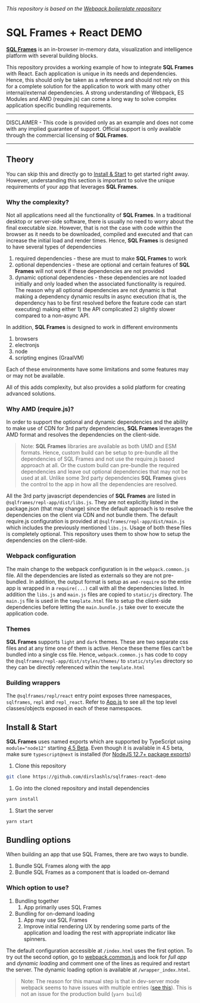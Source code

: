 _This repository is based on the [Webpack boilerplate repository](https://github.com/taniarascia/webpack-boilerplate)_ 
# SQL Frames + React DEMO

[**SQL Frames**](https://sqlframes.com/) is an in-browser in-memory data, visualization and intelligence platform with several building blocks.

This repository provides a working example of how to integrate **SQL Frames** with React. Each application is unique in its needs and dependencies. Hence, this should only be taken as a reference and should not rely on this for a complete solution for the application to work with many other internal/external dependencies. A strong understanding of Webpack, ES Modules and AMD (require.js) can come a long way to solve complex application specific bundling requirements.

***
DISCLAIMER - This code is provided only as an example and does not come with any implied guarantee of support. Official support is only available through the commercial licensing of **SQL Frames**.
***

## Theory

You can skip this and directly go to [Install & Start](#install_start) to get started right away. However, understanding this section is important to solve the unique requirements of your app that leverages **SQL Frames**.

### Why the complexity?

 Not all applications need all the functionality of **SQL Frames**. In a traditional desktop or server-side software, there is usually no need to worry about the final executable size. However, that is not the case with code within the browser as it needs to be downloaded, compiled and executed and that can increase the initial load and render times. Hence, **SQL Frames** is designed to have several types of dependencies

1. required dependencies - these are must to make **SQL Frames** to work
1. optional dependencies - these are optional and certain features of **SQL Frames** will not work if these dependencies are not provided
1. dynamic optional dependencies - these dependencies are not loaded initially and only loaded when the associated functionality is required. The reason why all optional dependencies are not dynamic is that making a dependency dynamic results in async execution (that is, the dependency has to be first resolved before the feature code can start executing) making either 1) the API complicated 2) slightly slower compared to a non-async API.

In addition, **SQL Frames** is designed to work in different environments

1. browsers
1. electronjs
1. node
1. scripting engines (GraalVM)

Each of these environments have some limitations and some features may or may not be available.

All of this adds complexity, but also provides a solid platform for creating advanced solutions.

### Why AMD (require.js)?

In order to support the optional and dynamic dependencies and the ability to make use of CDN for 3rd party dependencies, **SQL Frames** leverages the AMD format and resolves the dependencies on the client-side.

> Note: **SQL Frames** libraries are available as both UMD and ESM formats. Hence, custom
> build can be setup to pre-bundle all the dependencies of SQL Frames and not use the
> require.js based approach at all. Or the custom build can pre-bundle the required
> dependencies and leave out optional dependencies that may not be used at all.
> Unlike some 3rd party dependencies **SQL Frames** gives the control to the app in how
> all the dependencies are resolved.


All the 3rd party javascript dependencies of **SQL Frames** are listed in `@sqlframes/repl-app/dist/libs.js`. They are not explicitly listed in the package.json (that may change) since the default approach is to resolve the dependencies on the client via CDN and not bundle them. The default require.js configuration is provided at `@sqlframes/repl-app/dist/main.js` which includes the previously mentioned `libs.js`. Usage of both these files is completely optional. This repository uses them to show how to setup the dependencies on the client-side.

### Webpack configuration

The main change to the webpack configuration is in the `webpack.common.js` file. All the dependencies are listed as externals so they are not pre-bundled. In addition, the output format is setup as `amd-require` so the entire app is wrapped in a `require(...)` call with all the dependencies listed. In addition the `libs.js` and `main.js` files are copied to `static/js` directory. The `main.js` file is used in the `template.html` file to setup the client-side dependencies before letting the `main.bundle.js` take over to execute the application code.

### Themes

**SQL Frames** supports `light` and `dark` themes. These are two separate css files and at any time one of them is active. Hence these theme files can't be bundled into a single css file. Hence, `webpack.common.js` has code to copy the `@sqlframes/repl-app/dist/styles/themes/` to `static/styles` directory so they can be directly referenced within the `template.html`

### Building wrappers

The `@sqlframes/repl/react` entry point exposes three namespaces, `sqlframes`, `repl` and `repl_react`. Refer to [App.js](/src/js/App.js) to see all the top level classes/objects exposed in each of these namespaces.

## <a name='install_start'></a> Install & Start

**SQL Frames** uses named exports which are supported by TypeScript using `module="node12"` starting [4.5 Beta](https://devblogs.microsoft.com/typescript/announcing-typescript-4-5-beta/#esm-nodejs). Even though it is available in 4.5 beta, make sure `typescript@next` is installed (for [NodeJS 12.7+ package exports](https://github.com/microsoft/TypeScript/issues/33079))

1. Clone this repository

```sh
git clone https://github.com/dirslashls/sqlframes-react-demo
```

1. Go into the cloned repository and install dependencies

```sh
yarn install
```

1. Start the server

```sh
yarn start
```

## Bundling options

When building an app that use SQL Frames, there are two ways to bundle.

1. Bundle SQL Frames along with the app
2. Bundle SQL Frames as a component that is loaded on-demand

### Which option to use?

1. Bundling together
	1. App primarily uses SQL Frames
2. Bundling for on-demand loading
	1. App may use SQL Frames
	2. Improve initial rendering UX by rendering some parts of the application and loading the rest with appropriate indicator like spinners.

The default configuration accessible at `/index.html` uses the first option.
To try out the second option, go to [webpack.common.js](/config/webpack.common.js) and look for _full app_ and _dynamic loading_ and comment one of the lines as required and restart the server. The dynamic loading option is available at `/wrapper_index.html`.

> Note: The reason for this manual step is that in dev-server mode webpack seems to have issues with multiple entries ([see this](https://github.com/webpack/webpack-dev-server/issues/2692)). This is not an issue for the production build (`yarn build`)